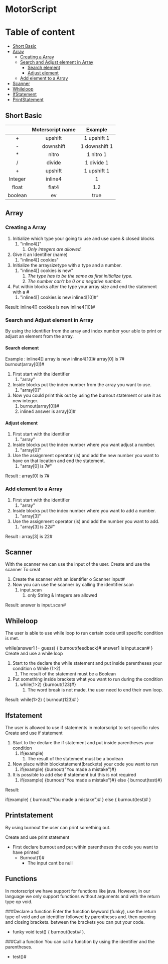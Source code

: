# MotorScript

# Table of content

- [Short Basic](#Short-Basic)
- [Array](#Array)
    - [Creating a Array](#Creating-a-Array)
    - [Search and Adjust element in Array](#Search-and-Adjust-element-in-Array)
        - [Search element](#Search-element)
        - [Adjust element](#Adjust-element)
    - [Add element to a Array](#Add-element-to-a-Array)
- [Scanner](#Scanner)
- [Whileloop](#Whileloop)
- [IfStatement](#IfStatement)
- [PrintStatement](#PrintStatement)

## Short Basic

|         | Moterscript name |    Example    |
|:-------:|:----------------:|:-------------:|
|    +    |     upshift      |  1 upshift 1  |
|    -    |    downshift     | 1 downshift 1 |
|    *    |      nitro       |   1 nitro 1   |
|    /    |      divide      |  1 divide 1   |
|    +    |     upshift      |  1 upshift 1  |
| Integer |     inline4      |       1       |
|  float  |      flat4       |      1.2      |
| boolean |        ev        |     true      |

## Array

### Creating a Array

1. Initialize which type your going to use and use open & closed blocks
    1. "inline4[]"
        1. *Only integers are allowed.*
2. Give it an Identifier (name)
    1. "inline4[] cookies"
3. Initialize the arraysizetype with a type and a number.
    1. "inline4[] cookies is new"
        1. *The type has to be the same as first initialize type.*
        2. *The number can't be 0 or a negative number.*
4. Put within blocks after the type your array size and end the statement with a #
    1. "inline4[] cookies is new inline4[10]#"

Result: inline4[] cookies is new inline4[10]#

### Search and Adjust element in Array

By using the identifier from the array and index number your able to print or adjust an element from the array.

#### Search element

Example :
inline4[] array is new inline4[10]# array[0] is 7# burnout(array[0])#

1. First start with the identifier
    1. "array"
2. Inside blocks put the index number from the array you want to use.
    1. "array[0]"
3. Now you could print this out by using the burnout statement or use it as new integer.
    1. burnout(array[0])#
    2. inline4 answer is array[0]#

#### Adjust element

1. First start with the identifier
    1. "array"
2. Inside blocks put the index number where you want adjust a number.
    1. "array[0]"
3. Use the assignment operator (is) and add the new number you want to have on that location and end the statement.
    1. "array[0] is 7#"

Result : array[0] is 7#

### Add element to a Array

1. First start with the identifier
    1. "array"
2. Inside blocks put the index number where you want to add a number.
    1. "array[3]"
3. Use the assignment operator (is) and add the number you want to add.
    1. "array[3] is 22#"

Result : array[3] is 22#

## Scanner

With the scanner we can use the input of the user. Create and use the scanner To creat

1. Create the scanner with an identifier o Scanner input#
2. Now you can use the scanner by calling the identifier.scan
    1. input.scan
        1. only String & Integers are allowed

Result: answer is input.scan#

## Whileloop

The user is able to use while loop to run certain code until specific condition is met.

while(answer1 != guess) { burnout(feedback)# answer1 is input.scan# } Create and use a while loop

1. Start to the declare the while statement and put inside parentheses your condition o While (1>2)
    1. The result of the statement must be a Boolean
2. Put something inside brackets what you want to run during the condition
    1. while(1>2) {burnout(123)#}
        1. The word break is not made, the user need to end their own loop.

Result: while(1>2) { burnout(123)# }

## Ifstatement

The user is allowed to use if statements in motorscript to set specific rules Create and use if statement

1. Start to the declare the if statement and put inside parentheses your condition
    1. If(example)
        1. The result of the statement must be a boolean
2. Now place within blockstatement(brackets) your code you want to run
    1. if(example) {burnout("You made a mistake")#}
3. It is possible to add else if statement but this is not required
    1. if(example) {burnout("You made a mistake")#} else { burnout(test)#}

Result:

if(example) { burnout("You made a mistake")# } else { burnout(test)# }

## Printstatement

By using burnout the user can print something out.

Create and use print statement

- First declare burnout and put within parentheses the code you want to have printed
    - Burnout(1)#
        - The input cant be null



## Functions
In motorscript we have support for functions like java. However, in our language we only support functions without arguments and with the return type op void.

 ###Declare a function
Enter the function keyword (funky), use the return type of void and an identifier followed by parentheses and. then opening and closing brackets. between the brackets you can put your code.
   - funky void test() { burnout(test)# }.


###Call a function
You can call a function by using the identifier and the parentheses.
   - test()#
